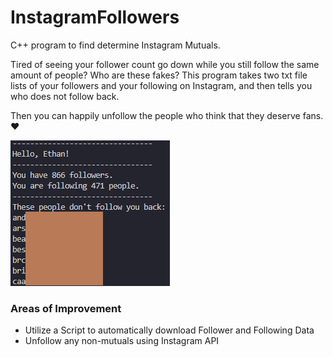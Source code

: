 # InstagramFollowers

C++ program to find determine Instagram Mutuals.

Tired of seeing your follower count go down while you still follow the same amount of people? Who are these fakes?
This program takes two txt file lists of your followers and your following on Instagram, and then tells you who does not follow back.

Then you can happily unfollow the people who think that they deserve fans. :heart:

![Program Output](followerOutput.png)

### Areas of Improvement
- Utilize a Script to automatically download Follower and Following Data
- Unfollow any non-mutuals using Instagram API
